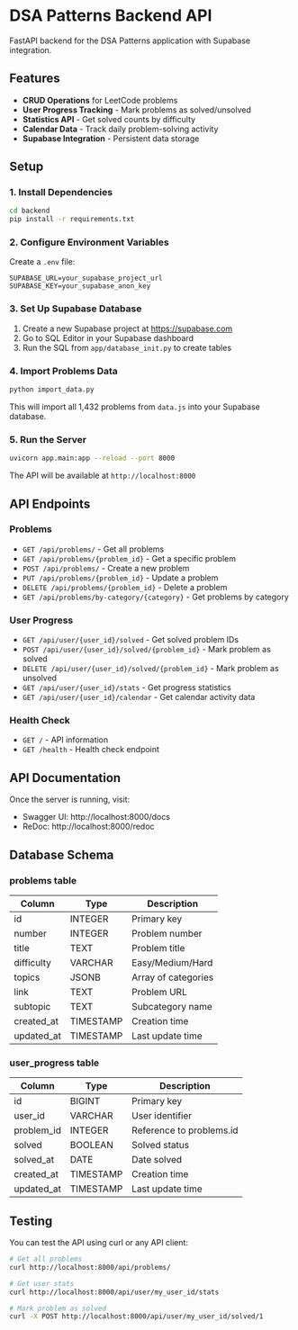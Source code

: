 # DSA Patterns Backend API

FastAPI backend for the DSA Patterns application with Supabase integration.

## Features

- **CRUD Operations** for LeetCode problems
- **User Progress Tracking** - Mark problems as solved/unsolved
- **Statistics API** - Get solved counts by difficulty
- **Calendar Data** - Track daily problem-solving activity
- **Supabase Integration** - Persistent data storage

## Setup

### 1. Install Dependencies

```bash
cd backend
pip install -r requirements.txt
```

### 2. Configure Environment Variables

Create a `.env` file:

```env
SUPABASE_URL=your_supabase_project_url
SUPABASE_KEY=your_supabase_anon_key
```

### 3. Set Up Supabase Database

1. Create a new Supabase project at https://supabase.com
2. Go to SQL Editor in your Supabase dashboard
3. Run the SQL from `app/database_init.py` to create tables

### 4. Import Problems Data

```bash
python import_data.py
```

This will import all 1,432 problems from `data.js` into your Supabase database.

### 5. Run the Server

```bash
uvicorn app.main:app --reload --port 8000
```

The API will be available at `http://localhost:8000`

## API Endpoints

### Problems

- `GET /api/problems/` - Get all problems
- `GET /api/problems/{problem_id}` - Get a specific problem
- `POST /api/problems/` - Create a new problem
- `PUT /api/problems/{problem_id}` - Update a problem
- `DELETE /api/problems/{problem_id}` - Delete a problem
- `GET /api/problems/by-category/{category}` - Get problems by category

### User Progress

- `GET /api/user/{user_id}/solved` - Get solved problem IDs
- `POST /api/user/{user_id}/solved/{problem_id}` - Mark problem as solved
- `DELETE /api/user/{user_id}/solved/{problem_id}` - Mark problem as unsolved
- `GET /api/user/{user_id}/stats` - Get progress statistics
- `GET /api/user/{user_id}/calendar` - Get calendar activity data

### Health Check

- `GET /` - API information
- `GET /health` - Health check endpoint

## API Documentation

Once the server is running, visit:
- Swagger UI: http://localhost:8000/docs
- ReDoc: http://localhost:8000/redoc

## Database Schema

### problems table

| Column | Type | Description |
|--------|------|-------------|
| id | INTEGER | Primary key |
| number | INTEGER | Problem number |
| title | TEXT | Problem title |
| difficulty | VARCHAR | Easy/Medium/Hard |
| topics | JSONB | Array of categories |
| link | TEXT | Problem URL |
| subtopic | TEXT | Subcategory name |
| created_at | TIMESTAMP | Creation time |
| updated_at | TIMESTAMP | Last update time |

### user_progress table

| Column | Type | Description |
|--------|------|-------------|
| id | BIGINT | Primary key |
| user_id | VARCHAR | User identifier |
| problem_id | INTEGER | Reference to problems.id |
| solved | BOOLEAN | Solved status |
| solved_at | DATE | Date solved |
| created_at | TIMESTAMP | Creation time |
| updated_at | TIMESTAMP | Last update time |

## Testing

You can test the API using curl or any API client:

```bash
# Get all problems
curl http://localhost:8000/api/problems/

# Get user stats
curl http://localhost:8000/api/user/my_user_id/stats

# Mark problem as solved
curl -X POST http://localhost:8000/api/user/my_user_id/solved/1
```

